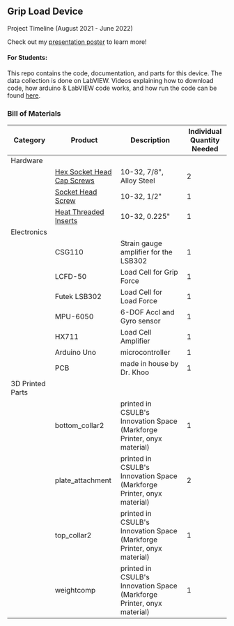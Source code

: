 ## Grip Load Device

Project Timeline (August 2021 - June 2022)

Check out my [presentation poster](assets/RSCA2022_Samid_Ceballos.pdf) to learn more!

#### For Students:
This repo contains the code, documentation, and parts for this device. The data collection is done on LabVIEW. Videos explaining how to download code, how arduino & LabVIEW code works, and how run the code can be found [here](https://www.youtube.com/playlist?list=PLc3eWZpUKAzyQBUwwpyzYRb3LxGoiJ5aO ).


### Bill of Materials
| Category    | Product                                       | Description                                    | Individual Quantity Needed |
| -----------  | -------------------------------------------- | ---------------------------------------------- | -------------------------- |
| Hardware    |                                              |                                                |                           |
|             | [Hex Socket Head Cap Screws](https://www.mcmaster.com/91251A346/)                    | 10-32, 7/8", Alloy Steel                      | 2                         |
|             | [Socket Head Screw](https://www.mcmaster.com/93615A380/)                             | 10-32, 1/2"                                  | 1                         |
|             | [Heat Threaded Inserts](https://www.mcmaster.com/93365A154/)                          | 10-32, 0.225"                                | 1                         |
| Electronics |                                              |                                                |                           |
|             | CSG110                                       | Strain gauge amplifier for the LSB302         | 1                         |
|             | LCFD-50                                      | Load Cell for Grip Force                      | 1                         |
|             | Futek LSB302                                 | Load Cell for Load Force                      | 1                         |
|             | MPU-6050                                    | 6-DOF Accl and Gyro sensor                    | 1                         |
|             | HX711                                       | Load Cell Amplifier                           | 1                         |
|             | Arduino Uno                                 | microcontroller                               | 1                         |
|             | PCB                                         | made in house by Dr. Khoo                    | 1                         |
| 3D Printed Parts |                                    |                                                |                           |
|                 | bottom_collar2                           | printed in CSULB's Innovation Space (Markforge Printer, onyx material)   | 1   |
|                 | plate_attachment                          | printed in CSULB's Innovation Space (Markforge Printer, onyx material)   | 2   |
|                 | top_collar2                              | printed in CSULB's Innovation Space (Markforge Printer, onyx material)   | 1   |
|                 | weightcomp                               | printed in CSULB's Innovation Space (Markforge Printer, onyx material)   | 1   |


